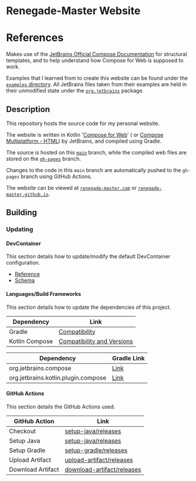 # Renegade-Master Website

# References

Makes use of the [JetBrains Official Compose Documentation](https://github.com/JetBrains/compose-jb/) for structural
templates, and to help understand how Compose for Web is supposed to work.

Examples that I learned from to create this website can be found under
the [`examples` directory](https://github.com/JetBrains/compose-jb/tree/master/examples). All JetBrains files taken from
their examples are held in their unmodified state under the [`org.jetbrains`](./src/jsMain/kotlin/org/jetbrains/)
package.

## Description

This repository hosts the source code for my personal website.

The website is written in Kotlin '[Compose for Web](https://compose-web.ui.pages.jetbrains.team/)' (
or [Compose Multiplatform - HTML](https://github.com/JetBrains/compose-multiplatform/tree/master/html)) by JetBrains,
and compiled using Gradle.

The source is hosted on this [`main`](https://github.com/Renegade-Master/renegade-master.github.io) branch, while the
compiled web files are stored on the
[`gh-pages`](https://github.com/Renegade-Master/renegade-master.github.io/tree/gh-pages) branch.

Changes to the code in this `main` branch are automatically pushed to the `gh-pages` branch using GitHub Actions.

The website can be viewed at [`renegade-master.com`](https://renegade-master.com)
or [`renegade-master.github.io`](https://renegade-master.github.io).

## Building

### Updating

#### DevContainer

This section details how to update/modify the default DevContainer configuration.

* [Reference](https://containers.dev/implementors/json_reference/)
* [Schema](https://containers.dev/implementors/json_reference/#schema)

#### Languages/Build Frameworks

This section details how to update the dependencies of this project.

| Dependency     | Link                                                                                                                            |
|----------------|---------------------------------------------------------------------------------------------------------------------------------|
| Gradle         | [Compatibility](https://docs.gradle.org/current/userguide/compatibility.html#kotlin)                                            |
| Kotlin Compose | [Compatibility and Versions](https://www.jetbrains.com/help/kotlin-multiplatform-dev/compose-compatibility-and-versioning.html) |

| Dependency                          | Gradle Link                                                                   |
|-------------------------------------|-------------------------------------------------------------------------------|
| org.jetbrains.compose               | [Link](https://plugins.gradle.org/plugin/org.jetbrains.compose)               |
| org.jetbrains.kotlin.plugin.compose | [Link](https://plugins.gradle.org/plugin/org.jetbrains.kotlin.plugin.compose) |

#### GitHub Actions

This section details the GitHub Actions used.

| GitHub Action     | Link                                                                                |
|-------------------|-------------------------------------------------------------------------------------|
| Checkout          | [setup-java/releases](https://github.com/actions/checkout/releases)                 |
| Setup Java        | [setup-java/releases](https://github.com/actions/setup-java/releases)               |
| Setup Gradle      | [setup-gradle/releases](https://github.com/gradle/actions/releases)                 |
| Upload Artifact   | [upload-artifact/releases](https://github.com/actions/upload-artifact/releases)     |
| Download Artifact | [download-artifact/releases](https://github.com/actions/download-artifact/releases) |
